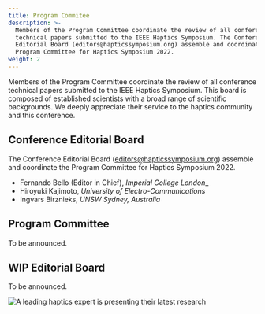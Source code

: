 ```yaml
---
title: Program Commitee
description: >-
  Members of the Program Committee coordinate the review of all conference
  technical papers submitted to the IEEE Haptics Symposium. The Conference
  Editorial Board (editors@hapticssymposium.org) assemble and coordinate the
  Program Committee for Haptics Symposium 2022.
weight: 2
---
```

Members of the Program Committee coordinate the review of all conference technical papers submitted to the IEEE Haptics Symposium. This board is composed of established scientists with a broad range of scientific backgrounds. We deeply appreciate their service to the haptics community and this conference.
 
## Conference Editorial Board

The Conference Editorial Board ([editors@hapticssymposium.org](editors@hapticssymposium.org)) assemble and coordinate the Program Committee for Haptics Symposium 2022.

* Fernando Bello (Editor in Chief), _Imperial College London__
* Hiroyuki Kajimoto, _University of Electro-Communications_
* Ingvars Birznieks, _UNSW Sydney, Australia_

## Program Committee

To be announced.


## WIP Editorial Board
To be announced.

![A leading haptics expert is presenting their latest research](/img/slide-image-5-crop.jpg "A leading haptics expert is presenting their latest research")
